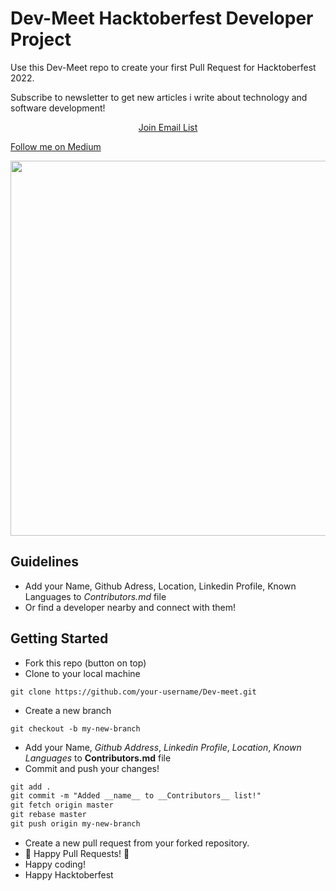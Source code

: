 # Dev-Meet Hacktoberfest Developer Project

Use this Dev-Meet repo to create your first Pull Request for Hacktoberfest 2022.

Subscribe to newsletter to get new articles i write about technology and software development! 

<p align="center">
  <a href="https://mailchi.mp/08eadf92daa2/neby3o8z79"> Join Email List </a>
  
  [Follow me on Medium](https://medium.com/@melih193)
</p>



<p align="center">
  <img align="center" src="https://blog.tooljet.com/content/images/size/w2000/2022/09/Screenshot-2022-09-27-at-08.03.21.png" width=600 />
</p>


## Guidelines

- Add your Name, Github Adress, Location, Linkedin Profile, Known Languages to *Contributors.md* file 
- Or find a developer nearby and connect with them!

## Getting Started

- Fork this repo (button on top)
- Clone to your local machine

```terminal
git clone https://github.com/your-username/Dev-meet.git
```

- Create a new branch

```terminal
git checkout -b my-new-branch
```

- Add your Name, *Github Address*, *Linkedin Profile*, *Location*, *Known Languages* to __Contributors.md__ file
- Commit and push your changes!

```markdown
git add .
git commit -m "Added __name__ to __Contributors__ list!"
git fetch origin master
git rebase master
git push origin my-new-branch
```

- Create a new pull request from your forked repository.
- 🎃 Happy Pull Requests! 🎃
- Happy coding!
- Happy Hacktoberfest
